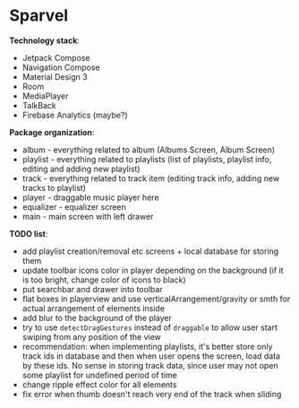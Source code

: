 # Sparvel

**Technology stack**:
* Jetpack Compose
* Navigation Compose
* Material Design 3
* Room
* MediaPlayer
* TalkBack
* Firebase Analytics (maybe?)

**Package organization**:
* album - everything related to album (Albums Screen, Album Screen)
* playlist - everything related to playlists (list of playlists, playlist info, editing and adding new playlist)
* track - everything related to track item (editing track info, adding new tracks to playlist)
* player - draggable music player here
* equalizer - equalizer screen
* main - main screen with left drawer

**TODO list**:
* add playlist creation/removal etc screens + local database for storing them
* update toolbar icons color in player depending on the background (if it is too bright, change color of icons to black)
* put searchbar and drawer into toolbar
* flat boxes in playerview and use verticalArrangement/gravity or smth for actual arrangement of elements inside
* add blur to the background of the player
* try to use `detectDragGestures` instead of `draggable` to allow user start swiping from any position of the view
* recommendation: when implementing playlists, it's better store only track ids in database and then when user opens the screen, load data by these ids. No sense in storing track data, since user may not open some playlist for undefined period of time
* change ripple effect color for all elements
* fix error when thumb doesn't reach very end of the track when sliding